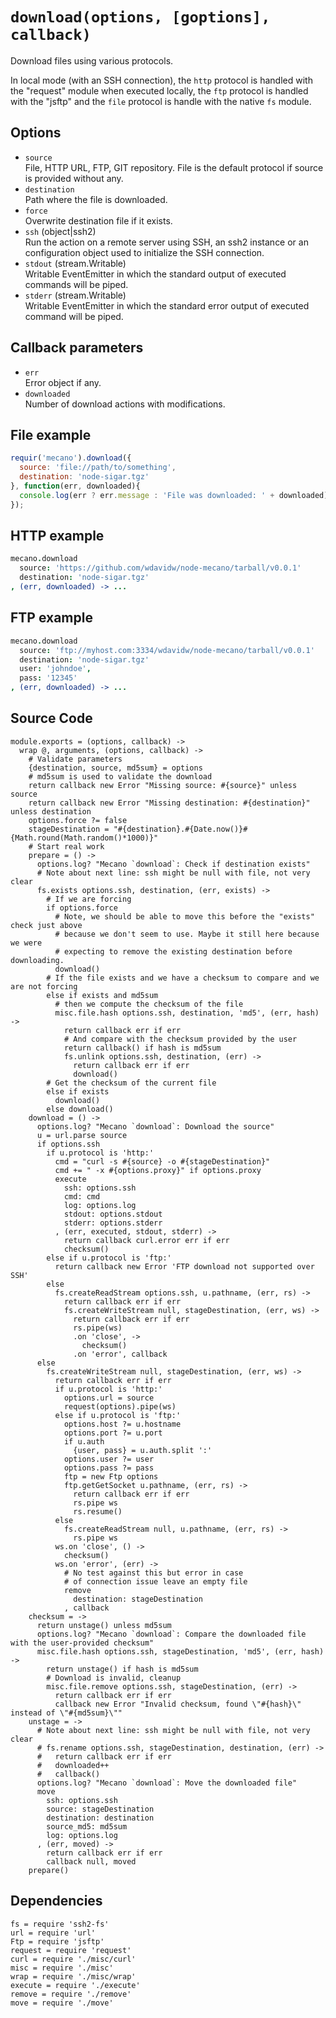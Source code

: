 
# `download(options, [goptions], callback)`

Download files using various protocols.

In local mode (with an SSH connection), the `http` protocol is handled with the
"request" module when executed locally, the `ftp` protocol is handled with the
"jsftp" and the `file` protocol is handle with the native `fs` module.

## Options

*   `source`   
    File, HTTP URL, FTP, GIT repository. File is the default protocol if source
    is provided without any.   
*   `destination`   
    Path where the file is downloaded.   
*   `force`   
    Overwrite destination file if it exists.   
*   `ssh` (object|ssh2)   
    Run the action on a remote server using SSH, an ssh2 instance or an
    configuration object used to initialize the SSH connection.   
*   `stdout` (stream.Writable)   
    Writable EventEmitter in which the standard output of executed commands will
    be piped.   
*   `stderr` (stream.Writable)   
    Writable EventEmitter in which the standard error output of executed command
    will be piped.   

## Callback parameters

*   `err`   
    Error object if any.   
*   `downloaded`   
    Number of download actions with modifications.   

## File example

```js
requir('mecano').download({
  source: 'file://path/to/something',
  destination: 'node-sigar.tgz'
}, function(err, downloaded){
  console.log(err ? err.message : 'File was downloaded: ' + downloaded);
});
```

## HTTP example

```coffee
mecano.download
  source: 'https://github.com/wdavidw/node-mecano/tarball/v0.0.1'
  destination: 'node-sigar.tgz'
, (err, downloaded) -> ...
```

## FTP example

```coffee
mecano.download
  source: 'ftp://myhost.com:3334/wdavidw/node-mecano/tarball/v0.0.1'
  destination: 'node-sigar.tgz'
  user: 'johndoe',
  pass: '12345'
, (err, downloaded) -> ...
```

## Source Code

    module.exports = (options, callback) ->
      wrap @, arguments, (options, callback) ->
        # Validate parameters
        {destination, source, md5sum} = options
        # md5sum is used to validate the download
        return callback new Error "Missing source: #{source}" unless source
        return callback new Error "Missing destination: #{destination}" unless destination
        options.force ?= false
        stageDestination = "#{destination}.#{Date.now()}#{Math.round(Math.random()*1000)}"
        # Start real work
        prepare = () ->
          options.log? "Mecano `download`: Check if destination exists"
          # Note about next line: ssh might be null with file, not very clear
          fs.exists options.ssh, destination, (err, exists) ->
            # If we are forcing
            if options.force
              # Note, we should be able to move this before the "exists" check just above
              # because we don't seem to use. Maybe it still here because we were
              # expecting to remove the existing destination before downloading.
              download()
            # If the file exists and we have a checksum to compare and we are not forcing
            else if exists and md5sum
              # then we compute the checksum of the file
              misc.file.hash options.ssh, destination, 'md5', (err, hash) ->
                return callback err if err
                # And compare with the checksum provided by the user
                return callback() if hash is md5sum
                fs.unlink options.ssh, destination, (err) ->
                  return callback err if err
                  download()
            # Get the checksum of the current file
            else if exists
              download()
            else download()
        download = () ->
          options.log? "Mecano `download`: Download the source"
          u = url.parse source
          if options.ssh
            if u.protocol is 'http:'
              cmd = "curl -s #{source} -o #{stageDestination}"
              cmd += " -x #{options.proxy}" if options.proxy
              execute
                ssh: options.ssh
                cmd: cmd
                log: options.log
                stdout: options.stdout
                stderr: options.stderr
              , (err, executed, stdout, stderr) ->
                return callback curl.error err if err
                checksum()
            else if u.protocol is 'ftp:'
              return callback new Error 'FTP download not supported over SSH'
            else
              fs.createReadStream options.ssh, u.pathname, (err, rs) ->
                return callback err if err
                fs.createWriteStream null, stageDestination, (err, ws) ->
                  return callback err if err
                  rs.pipe(ws)
                  .on 'close', ->
                    checksum()
                  .on 'error', callback
          else
            fs.createWriteStream null, stageDestination, (err, ws) ->
              return callback err if err
              if u.protocol is 'http:'
                options.url = source
                request(options).pipe(ws)
              else if u.protocol is 'ftp:'
                options.host ?= u.hostname
                options.port ?= u.port
                if u.auth
                  {user, pass} = u.auth.split ':'
                options.user ?= user
                options.pass ?= pass
                ftp = new Ftp options
                ftp.getGetSocket u.pathname, (err, rs) ->
                  return callback err if err
                  rs.pipe ws
                  rs.resume()
              else
                fs.createReadStream null, u.pathname, (err, rs) ->
                  rs.pipe ws
              ws.on 'close', () ->
                checksum()
              ws.on 'error', (err) ->
                # No test against this but error in case
                # of connection issue leave an empty file
                remove
                  destination: stageDestination
                , callback
        checksum = ->
          return unstage() unless md5sum
          options.log? "Mecano `download`: Compare the downloaded file with the user-provided checksum"
          misc.file.hash options.ssh, stageDestination, 'md5', (err, hash) ->
            return unstage() if hash is md5sum
            # Download is invalid, cleanup
            misc.file.remove options.ssh, stageDestination, (err) ->
              return callback err if err
              callback new Error "Invalid checksum, found \"#{hash}\" instead of \"#{md5sum}\""
        unstage = ->
          # Note about next line: ssh might be null with file, not very clear
          # fs.rename options.ssh, stageDestination, destination, (err) ->
          #   return callback err if err
          #   downloaded++
          #   callback()
          options.log? "Mecano `download`: Move the downloaded file"
          move
            ssh: options.ssh
            source: stageDestination
            destination: destination
            source_md5: md5sum
            log: options.log
          , (err, moved) ->
            return callback err if err
            callback null, moved
        prepare()

## Dependencies

    fs = require 'ssh2-fs'
    url = require 'url'
    Ftp = require 'jsftp'
    request = require 'request'
    curl = require './misc/curl'
    misc = require './misc'
    wrap = require './misc/wrap'
    execute = require './execute'
    remove = require './remove'
    move = require './move'





